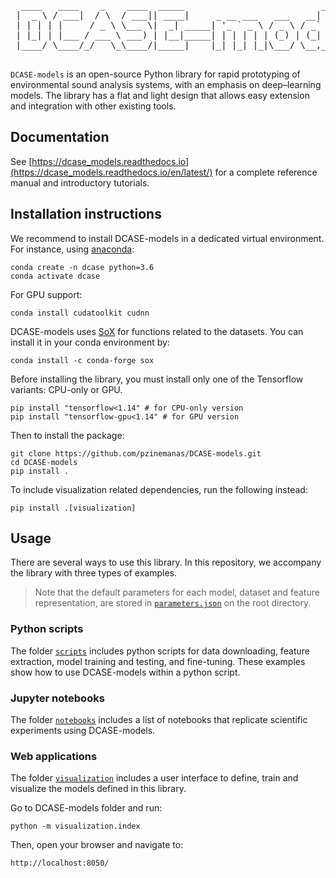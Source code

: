 <pre>
  ____   ____    _    ____  _____                          _      _     
 |  _ \ / ___|  / \  / ___|| ____|     _ __ ___   ___   __| | ___| |___ 
 | | | | |     / _ \ \___ \|  _| _____| '_ ` _ \ / _ \ / _` |/ _ \ / __|
 | |_| | |___ / ___ \ ___) | |__|_____| | | | | | (_) | (_| |  __/ \__ \
 |____/ \____/_/   \_\____/|_____|    |_| |_| |_|\___/ \__,_|\___|_|___/
                                                                       
</pre>

`DCASE-models` is an open-source Python library for rapid prototyping of environmental sound analysis systems, with an emphasis on deep–learning models. The library has a flat and light design that allows easy extension and integration with other existing tools. 

Documentation
-------------
See [https://dcase_models.readthedocs.io](https://dcase_models.readthedocs.io/en/latest/) for a complete reference manual and introductory tutorials.

## Installation instructions
We recommend to install DCASE-models in a dedicated virtual environment. For instance, using [anaconda](https://www.anaconda.com/):
```
conda create -n dcase python=3.6
conda activate dcase
```
For GPU support:
```
conda install cudatoolkit cudnn
```
DCASE-models uses [SoX](http://sox.sourceforge.net/) for functions related to the datasets. You can install it in your conda environment by:
```
conda install -c conda-forge sox
```
Before installing the library, you must install only one of the Tensorflow variants: CPU-only or GPU.
``` 
pip install "tensorflow<1.14" # for CPU-only version
pip install "tensorflow-gpu<1.14" # for GPU version
```

Then to install the package:
```
git clone https://github.com/pzinemanas/DCASE-models.git
cd DCASE-models
pip install .
```
To include visualization related dependencies, run the following instead:
```
pip install .[visualization]
```

## Usage
There are several ways to use this library. In this repository, we accompany the library with three types of examples.

> Note that the default parameters for each model, dataset and feature representation, are stored in [`parameters.json`](parameters.json) on the root directory.

### Python scripts
The folder [`scripts`](scripts) includes python scripts for data downloading, feature extraction, model training and testing, and fine-tuning. These examples show how to use DCASE-models within a python script.

### Jupyter notebooks
The folder [`notebooks`](notebooks) includes a list of notebooks that replicate scientific experiments using DCASE-models.

### Web applications
The folder [`visualization`](visualization) includes a user interface to define, train and visualize the models defined in this library.

Go to DCASE-models folder and run:
```
python -m visualization.index
```
Then, open your browser and navigate to:
```
http://localhost:8050/
```
